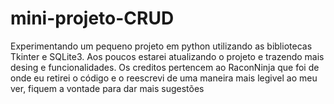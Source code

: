 # mini-projeto-CRUD
 Experimentando um pequeno projeto em python utilizando as bibliotecas Tkinter  e SQLite3. Aos poucos estarei atualizando o projeto e trazendo mais desing e funcionalidades. Os creditos pertencem ao RaconNinja que foi de onde eu retirei o código  e o reescrevi de uma maneira mais legivel ao meu ver, fiquem a vontade para dar mais sugestões
